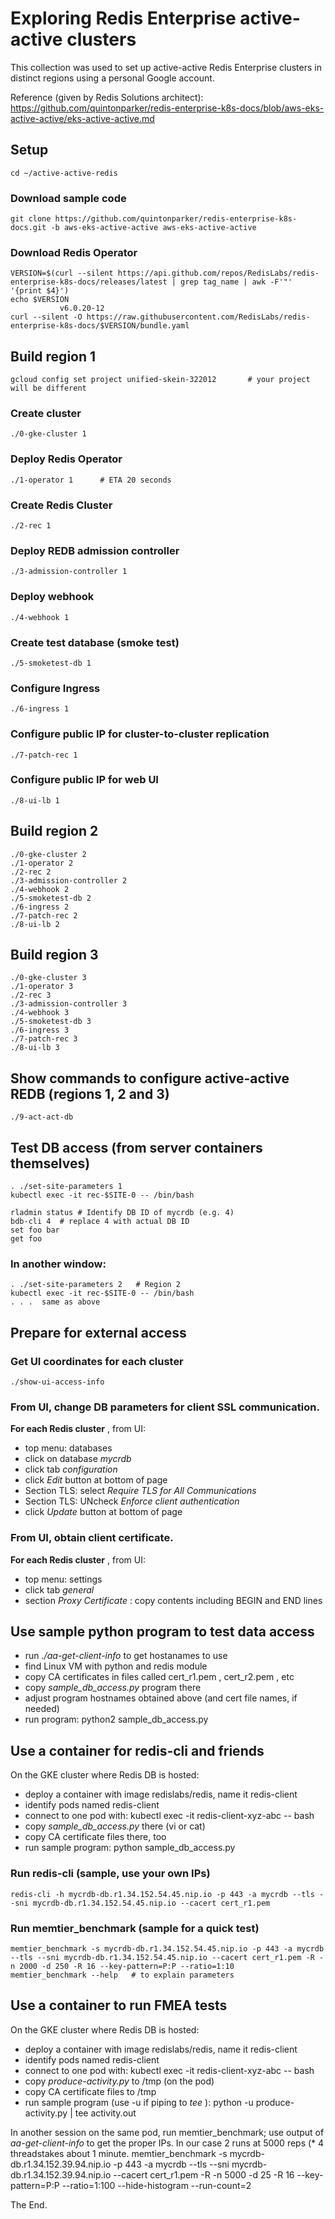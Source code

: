 # Exploring Redis Enterprise active-active clusters
This collection was used to set up active-active Redis Enterprise clusters in distinct regions using a personal Google account.

Reference (given by Redis Solutions architect): https://github.com/quintonparker/redis-enterprise-k8s-docs/blob/aws-eks-active-active/eks-active-active.md

## Setup 

    cd ~/active-active-redis

### Download sample code
    git clone https://github.com/quintonparker/redis-enterprise-k8s-docs.git -b aws-eks-active-active aws-eks-active-active

### Download Redis Operator
    VERSION=$(curl --silent https://api.github.com/repos/RedisLabs/redis- enterprise-k8s-docs/releases/latest | grep tag_name | awk -F'"' '{print $4}')
    echo $VERSION
               v6.0.20-12
    curl --silent -O https://raw.githubusercontent.com/RedisLabs/redis-enterprise-k8s-docs/$VERSION/bundle.yaml
## Build region 1

    gcloud config set project unified-skein-322012       # your project will be different

### Create cluster
    ./0-gke-cluster 1

### Deploy Redis Operator
    ./1-operator 1		# ETA 20 seconds

### Create Redis Cluster
    ./2-rec 1

### Deploy REDB admission controller
    ./3-admission-controller 1

### Deploy webhook
    ./4-webhook 1

### Create test database (smoke test)
    ./5-smoketest-db 1

### Configure Ingress
    ./6-ingress 1

### Configure public IP for cluster-to-cluster replication
    ./7-patch-rec 1

### Configure public IP for web UI
    ./8-ui-lb 1

## Build region 2

    ./0-gke-cluster 2
    ./1-operator 2
    ./2-rec 2
    ./3-admission-controller 2
    ./4-webhook 2
    ./5-smoketest-db 2
    ./6-ingress 2
    ./7-patch-rec 2
    ./8-ui-lb 2
## Build region 3

    ./0-gke-cluster 3
    ./1-operator 3
    ./2-rec 3
    ./3-admission-controller 3
    ./4-webhook 3
    ./5-smoketest-db 3
    ./6-ingress 3
    ./7-patch-rec 3
    ./8-ui-lb 3
## Show commands to configure active-active REDB (regions 1, 2 and 3)

    ./9-act-act-db

## Test DB access (from server containers themselves)

    . ./set-site-parameters 1
    kubectl exec -it rec-$SITE-0 -- /bin/bash

    rladmin status # Identify DB ID of mycrdb (e.g. 4)
    bdb-cli 4  # replace 4 with actual DB ID
    set foo bar
    get foo

### In another window:
    . ./set-site-parameters 2   # Region 2
    kubectl exec -it rec-$SITE-0 -- /bin/bash
    . . .  same as above

## Prepare for external access
### Get UI coordinates for each cluster
    ./show-ui-access-info
### From UI, change DB parameters for client SSL communication. 

**For each Redis cluster** , from UI:
- top menu: databases
- click on database _mycrdb_
- click tab _configuration_
- click _Edit_ button at bottom of page
- Section TLS: select _Require TLS for All Communications_
- Section TLS: UNcheck _Enforce client authentication_
- click _Update_ button at bottom of page

### From UI, obtain client certificate. 
**For each Redis cluster** , from UI:
- top menu: settings
- click tab _general_
- section _Proxy Certificate_ : copy contents including BEGIN and END lines

## Use sample python program to test data access
- run *./aa-get-client-info* to get hostanames to use
- find Linux VM with python and redis module
- copy CA certificates in files called cert_r1.pem , cert_r2.pem , etc
- copy *sample_db_access.py* program there
- adjust program hostnames obtained above (and cert file names, if needed)
- run program:  python2 sample_db_access.py

## Use a container for redis-cli and friends 
On the GKE cluster where Redis DB is hosted:
- deploy a container with image redislabs/redis, name it redis-client
- identify pods named redis-client
- connect to one pod with:  kubectl exec -it redis-client-xyz-abc -- bash
- copy *sample_db_access.py* there (vi or cat)
- copy CA certificate files there, too
- run sample program:
    python sample_db_access.py
### Run redis-cli (sample, use your own IPs)
    redis-cli -h mycrdb-db.r1.34.152.54.45.nip.io -p 443 -a mycrdb --tls --sni mycrdb-db.r1.34.152.54.45.nip.io --cacert cert_r1.pem
### Run memtier_benchmark (sample for a quick test)
    memtier_benchmark -s mycrdb-db.r1.34.152.54.45.nip.io -p 443 -a mycrdb --tls --sni mycrdb-db.r1.34.152.54.45.nip.io --cacert cert_r1.pem -R -n 2000 -d 250 -R 16 --key-pattern=P:P --ratio=1:10
    memtier_benchmark --help   # to explain parameters

## Use a container to run FMEA tests 
On the GKE cluster where Redis DB is hosted:
- deploy a container with image redislabs/redis, name it redis-client
- identify pods named redis-client
- connect to one pod with:  kubectl exec -it redis-client-xyz-abc -- bash
- copy *produce-activity.py* to /tmp (on the pod)
- copy CA certificate files to /tmp
- run sample program (use -u if piping to _tee_ ):
    python -u produce-activity.py | tee activity.out

In another session on the same pod, run memtier_benchmark; use output of *aa-get-client-info* to get the proper IPs.  In our case 2 runs at 5000 reps (* 4 threadstakes about 1 minute.
    memtier_benchmark -s mycrdb-db.r1.34.152.39.94.nip.io -p 443 -a mycrdb --tls --sni mycrdb-db.r1.34.152.39.94.nip.io --cacert cert_r1.pem -R -n 5000 -d 25 -R 16 --key-pattern=P:P --ratio=1:100 --hide-histogram --run-count=2

The End.
